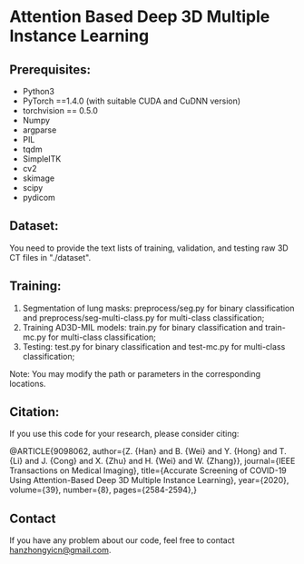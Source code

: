 # Attention Based Deep 3D Multiple Instance Learning

## Prerequisites:

* Python3
* PyTorch ==1.4.0 (with suitable CUDA and CuDNN version)
* torchvision == 0.5.0
* Numpy
* argparse
* PIL
* tqdm
* SimpleITK
* cv2
* skimage
* scipy
* pydicom

## Dataset:

You need to provide the text lists of training, validation, and testing raw 3D CT files in "./dataset".

## Training:

1. Segmentation of lung masks: preprocess/seg.py for binary classification and preprocess/seg-multi-class.py for multi-class classification;
2. Training AD3D-MIL models: train.py for binary classification and train-mc.py for multi-class classification;
3. Testing: test.py for binary classification and test-mc.py for multi-class classification;

Note: You may modify the path or parameters in the corresponding locations.

## Citation:

If you use this code for your research, please consider citing:

@ARTICLE{9098062,
  author={Z. {Han} and B. {Wei} and Y. {Hong} and T. {Li} and J. {Cong} and X. {Zhu} and H. {Wei} and W. {Zhang}},
  journal={IEEE Transactions on Medical Imaging}, 
  title={Accurate Screening of COVID-19 Using Attention-Based Deep 3D Multiple Instance Learning}, 
  year={2020},
  volume={39},
  number={8},
  pages={2584-2594},}

## Contact
If you have any problem about our code, feel free to contact hanzhongyicn@gmail.com.